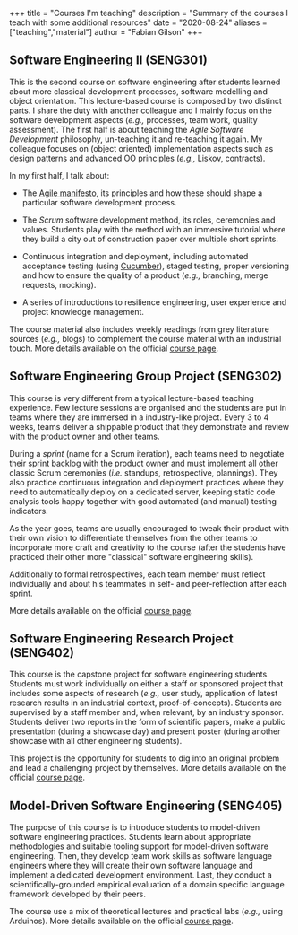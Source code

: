 +++
title = "Courses I'm teaching"
description = "Summary of the courses I teach with some additional resources"
date = "2020-08-24"
aliases = ["teaching","material"]
author = "Fabian Gilson"
+++

## Software Engineering II (SENG301)

This is the second course on software engineering after students learned about more classical development processes, software modelling and object orientation. This lecture-based course is composed by two distinct parts. I share the duty with another colleague and I mainly focus on the software development aspects (*e.g.,* processes, team work, quality assessment). The first half is about teaching the *Agile Software Development* philosophy, un-teaching it and re-teaching it again. My colleague focuses on (object oriented) implementation aspects such as design patterns and advanced OO principles (*e.g.,* Liskov, contracts).

In my first half, I talk about:

* The [Agile manifesto](http://agilemanifesto.org), its principles and how these should shape a particular software development process.

* The *Scrum* software development method, its roles, ceremonies and values. Students play with the method with an immersive tutorial where they build a city out of construction paper over multiple short sprints.

* Continuous integration and deployment, including automated acceptance testing (using [Cucumber](https://cucumber.io)), staged testing, proper versioning and how to ensure the quality of a product (*e.g.,* branching, merge requests, mocking).

* A series of introductions to resilience engineering, user experience and project knowledge management.

The course material also includes weekly readings from grey literature sources (*e.g.,* blogs) to complement the course material with an industrial touch. More details available on the official [course page](https://www.canterbury.ac.nz/courseinfo/GetCourseDetails.aspx?course=SENG301).

## Software Engineering Group Project (SENG302)

This course is very different from a typical lecture-based teaching experience. Few lecture sessions are organised and the students are put in teams where they are immersed in a industry-like project. Every 3 to 4 weeks, teams deliver a shippable product that they demonstrate and review with the product owner and other teams.

During a *sprint* (name for a Scrum iteration), each teams need to negotiate their sprint backlog with the product owner and must implement all other classic Scrum ceremonies (*i.e.* standups, retrospective, plannings). They also practice continuous integration and deployment practices where they need to automatically deploy on a dedicated server, keeping static code analysis tools happy together with good automated (and manual) testing indicators.

As the year goes, teams are usually encouraged to tweak their product with their own vision to differentiate themselves from the other teams to incorporate more craft and creativity to the course (after the students have practiced their other more "classical" software engineering skills). 

Additionally to formal retrospectives, each team member must reflect individually and about his teammates in self- and peer-reflection after each sprint. 

More details available on the official [course page](https://www.canterbury.ac.nz/courseinfo/GetCourseDetails.aspx?course=SENG302).

## Software Engineering Research Project (SENG402)

This course is the capstone project for software engineering students. Students must work individually on either a staff or sponsored project that includes some aspects of research (*e.g.,* user study, application of latest research results in an industrial context, proof-of-concepts). Students are supervised by a staff member and, when relevant, by an industry sponsor. Students deliver two reports in the form of scientific papers, make a public presentation (during a showcase day) and present poster (during another showcase with all other engineering students). 

This project is the opportunity for students to dig into an original problem and lead a challenging project by themselves. More details available on the official [course page](https://www.canterbury.ac.nz/courseinfo/GetCourseDetails.aspx?course=SENG402).

## Model-Driven Software Engineering (SENG405)

The purpose of this course is to introduce students to model-driven software engineering practices. Students learn about appropriate methodologies and suitable tooling support for model-driven software engineering. Then, they develop team work skills as software language engineers where they will create their own software language and implement a dedicated development environment. Last, they conduct a scientifically-grounded empirical evaluation of a domain specific language framework developed by their peers.

The course use a mix of theoretical lectures and practical labs (*e.g.,* using Arduinos). More details available on the official [course page](https://www.canterbury.ac.nz/courseinfo/GetCourseDetails.aspx?course=SENG405).